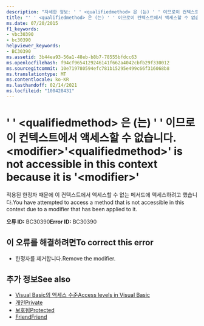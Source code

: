 ```yaml
---
description: "자세한 정보: ' ' <qualifiedmethod> 은 (는) ' ' 이므로이 컨텍스트에서 액세스할 수 없습니다. <modifier>"
title: "' ' <qualifiedmethod> 은 (는) ' ' 이므로이 컨텍스트에서 액세스할 수 없습니다. <modifier>"
ms.date: 07/20/2015
f1_keywords:
- vbc30390
- bc30390
helpviewer_keywords:
- BC30390
ms.assetid: 3b44ea93-56a1-48eb-b8b7-78555bfdcc63
ms.openlocfilehash: f94cf9654129246141f662a4042cbfb29f330012
ms.sourcegitcommit: 10e719780594efc781b15295e499c66f316068b8
ms.translationtype: MT
ms.contentlocale: ko-KR
ms.lasthandoff: 02/14/2021
ms.locfileid: "100428431"
---
```

# <a name="qualifiedmethod-is-not-accessible-in-this-context-because-it-is-modifier"></a><span data-ttu-id="9efef-103">' ' \<qualifiedmethod> 은 (는) ' ' 이므로이 컨텍스트에서 액세스할 수 없습니다. \<modifier></span><span class="sxs-lookup"><span data-stu-id="9efef-103">'\<qualifiedmethod>' is not accessible in this context because it is '\<modifier>'</span></span>

<span data-ttu-id="9efef-104">적용된 한정자 때문에 이 컨텍스트에서 액세스할 수 없는 메서드에 액세스하려고 했습니다.</span><span class="sxs-lookup"><span data-stu-id="9efef-104">You have attempted to access a method that is not accessible in this context due to a modifier that has been applied to it.</span></span>  
  
 <span data-ttu-id="9efef-105">**오류 ID:** BC30390</span><span class="sxs-lookup"><span data-stu-id="9efef-105">**Error ID:** BC30390</span></span>  
  
## <a name="to-correct-this-error"></a><span data-ttu-id="9efef-106">이 오류를 해결하려면</span><span class="sxs-lookup"><span data-stu-id="9efef-106">To correct this error</span></span>  
  
- <span data-ttu-id="9efef-107">한정자를 제거합니다.</span><span class="sxs-lookup"><span data-stu-id="9efef-107">Remove the modifier.</span></span>  
  
## <a name="see-also"></a><span data-ttu-id="9efef-108">추가 정보</span><span class="sxs-lookup"><span data-stu-id="9efef-108">See also</span></span>

- [<span data-ttu-id="9efef-109">Visual Basic의 액세스 수준</span><span class="sxs-lookup"><span data-stu-id="9efef-109">Access levels in Visual Basic</span></span>](../programming-guide/language-features/declared-elements/access-levels.md)
- [<span data-ttu-id="9efef-110">개인</span><span class="sxs-lookup"><span data-stu-id="9efef-110">Private</span></span>](../language-reference/modifiers/private.md)
- [<span data-ttu-id="9efef-111">보호됨</span><span class="sxs-lookup"><span data-stu-id="9efef-111">Protected</span></span>](../language-reference/modifiers/protected.md)
- [<span data-ttu-id="9efef-112">Friend</span><span class="sxs-lookup"><span data-stu-id="9efef-112">Friend</span></span>](../language-reference/modifiers/friend.md)
